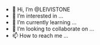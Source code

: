 - 👋 Hi, I’m @LEIVISTONE
- 👀 I’m interested in ...
- 🌱 I’m currently learning ...
- 💞️ I’m looking to collaborate on ...
- 📫 How to reach me ...

<!---
LEIVISTONE/LEIVISTONE is a ✨ special ✨ repository because its `README.md` (this file) appears on your GitHub profile.
You can click the Preview link to take a look at your changes.
--->
